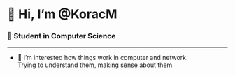 # 👋 Hi, I’m @KoracM  
### 🌱 Student in Computer Science
---
- 👀 I’m interested how things work in computer and network.  
  Trying to understand them, making sense about them.

<!---
KoracM/KoracM is a ✨ special ✨ repository because its `README.md` (this file) appears on your GitHub profile.
You can click the Preview link to take a look at your changes.
--->
    
